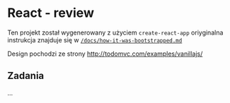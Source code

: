 # React - review

Ten projekt został wygenerowany z użyciem `create-react-app` oriyginalna instrukcja znajduje się w [`/docs/how-it-was-bootstrapped.md`](./docs/how-it-was-bootstrapped.md)

Design pochodzi ze strony http://todomvc.com/examples/vanillajs/

## Zadania

...